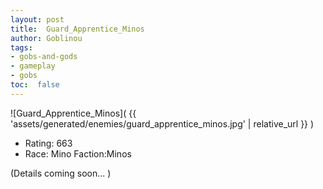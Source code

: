 ```yaml
---
layout: post
title:  Guard_Apprentice_Minos
author: Goblinou
tags:
- gobs-and-gods
- gameplay
- gobs
toc:  false
---
```


![Guard_Apprentice_Minos]( {{ 'assets/generated/enemies/guard_apprentice_minos.jpg' | relative_url }} )
- Rating: 663
- Race: Mino  Faction:Minos

(Details coming soon... )